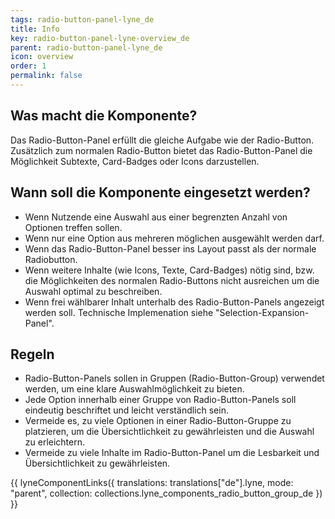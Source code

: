 ```yaml
---
tags: radio-button-panel-lyne_de
title: Info
key: radio-button-panel-lyne-overview_de
parent: radio-button-panel-lyne_de
icon: overview
order: 1
permalink: false
---
```


## Was macht die Komponente?
Das Radio-Button-Panel erfüllt die gleiche Aufgabe wie der Radio-Button. Zusätzlich zum normalen Radio-Button bietet das Radio-Button-Panel die Möglichkeit Subtexte, Card-Badges oder Icons darzustellen.

## Wann soll die Komponente eingesetzt werden?
* Wenn Nutzende eine Auswahl aus einer begrenzten Anzahl von Optionen treffen sollen.
* Wenn nur eine Option aus mehreren möglichen ausgewählt werden darf.
* Wenn das Radio-Button-Panel besser ins Layout passt als der normale Radiobutton. 
* Wenn weitere Inhalte (wie Icons, Texte, Card-Badges) nötig sind, bzw. die Möglichkeiten des normalen Radio-Buttons nicht ausreichen um die Auswahl optimal zu beschreiben.
* Wenn frei wählbarer Inhalt unterhalb des Radio-Button-Panels angezeigt werden soll. Technische Implemenation siehe "Selection-Expansion-Panel".

## Regeln
* Radio-Button-Panels sollen in Gruppen (Radio-Button-Group) verwendet werden, um eine klare Auswahlmöglichkeit zu bieten.
* Jede Option innerhalb einer Gruppe von Radio-Button-Panels soll eindeutig beschriftet und leicht verständlich sein.
* Vermeide es, zu viele Optionen in einer Radio-Button-Gruppe zu platzieren, um die Übersichtlichkeit zu gewährleisten und die Auswahl zu erleichtern.
* Vermeide zu viele Inhalte im Radio-Button-Panel um die Lesbarkeit und Übersichtlichkeit zu gewährleisten.

{{ lyneComponentLinks({
  translations: translations["de"].lyne,
  mode: "parent",
  collection: collections.lyne_components_radio_button_group_de
}) }}
